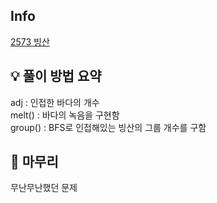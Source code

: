 ## Info
[2573 빙산](https://www.acmicpc.net/problem/2573)

## 💡 풀이 방법 요약
adj : 인접한 바다의 개수  
melt() : 바다의 녹음을 구현함  
group() : BFS로 인접해있는 빙산의 그룹 개수를 구함

## 🙂 마무리
무난무난했던 문제
